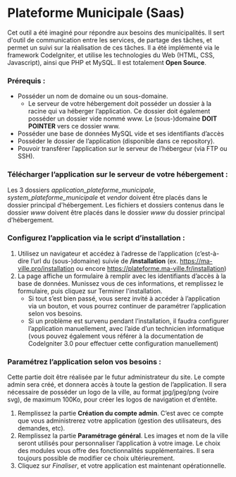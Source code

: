 # Plateforme Municipale (Saas)
Cet outil a été imaginé pour répondre aux besoins des municipalités. Il sert d'outil de communication entre les services, de partage des tâches, et permet un suivi sur la réalisation de ces tâches.
Il a été implémenté via le framework CodeIgniter, et utilise les technologies du Web (HTML, CSS, Javascript), ainsi que PHP et MySQL. Il est totalement **Open Source**.
### Prérequis :
* Posséder un nom de domaine ou un sous-domaine.
  * Le serveur de votre hébergement doit posséder un dossier à la racine qui va héberger l’application. Ce dossier doit également posséder un dossier vide nommé www. Le (sous-)domaine **DOIT POINTER** vers ce dossier www.
* Posséder une base de données MySQL vide et ses identifiants d’accès
* Posséder le dossier de l’application (disponible dans ce repository).
* Pouvoir transférer l’application sur le serveur de l’hébergeur (via FTP ou SSH).
### Télécharger l’application sur le serveur de votre hébergement :
Les 3 dossiers *application_plateforme_municipale*, *system_plateforme_municipale* et *vendor* doivent être placés dans le dossier principal d'hébergement.
Les fichiers et dossiers contenus dans le dossier *www* doivent être placés dans le dossier *www* du dossier principal d'hébergement.
### Configurez l’application via le script d’installation :
1. Utilisez un navigateur et accédez à l’adresse de l’application (c’est-à-dire l’url du
(sous-)domaine) suivie de **/installation** (ex. https://ma-ville.pro/installation ou encore
https://plateforme.ma-ville.fr/installation)
2. La page affiche un formulaire à remplir avec les identifiants d’accès à la base de données. Munissez vous de ces informations, et remplissez le formulaire, puis cliquez sur Terminer l'installation.
   * Si tout s’est bien passé, vous serez invité à accéder à l’application via un bouton,
et vous pourrez continuer de paramétrer l’application selon vos besoins.
   * Si un problème est survenu pendant l’installation, il faudra configurer l’application
manuellement, avec l’aide d’un technicien informatique (vous pouvez également
vous référer à la documentation de CodeIgniter 3.0 pour effectuer cette
configuration manuellement)
### Paramétrez l’application selon vos besoins :
Cette partie doit être réalisée par le futur administrateur du site. Le compte admin sera créé, et
donnera accès à toute la gestion de l’application.
Il sera nécessaire de posséder un logo de la ville, au format jpg/jpeg/png (voire svg), de
maximum 100Ko, pour créer les logos de navigation et d’entête.
1. Remplissez la partie **Création du compte admin**. C’est avec ce compte que vous
administrerez votre application (gestion des utilisateurs, des demandes, etc).
2. Remplissez la partie **Paramétrage général**. Les images et nom de la ville seront utilisés
pour personnaliser l’application à votre image. Le choix des modules vous offre des
fonctionnalités supplémentaires. Il sera toujours possible de modifier ce choix
ultérieurement.
3. Cliquez sur *Finaliser*, et votre application est maintenant opérationnelle.
